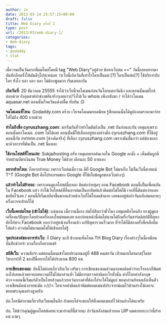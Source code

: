 ```yaml
---
author: in
date: 2013-03-14 15:57:25+00:00
draft: false
title: Web Diary ครั้งที่ 1
type: post
url: /2013/03/web-diary-1/
categories:
- Web-diary
tags:
- godaddy
- stat
---
```


เมื่อวานเป็นวันแรกที่ผมโพสโดยมี tag "Web Diary"อยู่ด้วย ข้อหาเว็บล่ม ==" วันนี้เลยอยากมาบันทึกอีกครั้งให้มันดีๆไปซะหน่อย ว่าเว็บนี้เกิดวันที่เท่าไรใครเป็นแม่ [?] ใครเป็นพ่อ[?] ใช้บริการกับใคร ยังไง บลา บลา บลา ไม่ต้องพูดมาก เริ่มเลยละกัน

**เกิดวันที่**: 20 ธันวาคม 25555 จำได้ว่าเว็บนี้จดโดเมนก่อนวันโลกแตกวันนึง และตอนนั้นผมใกล้สอบด้วย ยังอุตสาห์ทำช่างขยันจริงๆเลยเรา//วิ่งไปเว็บ whois เพิ่งกลับมา / จำได้ว่าโดเมน aquasar.net ตอนนั้นก็จดวันแต่งปลื้ม ทับทิม :D

**จดโดเมนที่ไหน**: Godaddy.com คร๊าบ เว็บจดโดเมนยอดนิยม รู้สึกตอนนั้นได้คูปองลดราคามาจ่ายไปไม่ถึง 400 บาทด้วย

<!-- more -->

**ทำไมถึงชื่อ cyruszhang.com**: มาเริ่มกันที่ว่าทำไมมันถึงเป็น .net กันก่อนละกัน เหตุผลเพราะตอนนั้นหาโดเมน .com ไม่ได้เลย ตอนนั้นมีให้เลือกอยู่สองอย่างคือ cyruszhang.com ที่ใช้อยู่ตอนนี้กับ innnnn.com [ช่างคิดจริง] ที่เลือก cyruszhang.com เพราะมันสั้นกว่า แต่ต้องแลกมาด้วยการที่มันเป็น .net นี่แหละ

**ใช้งานโฮสต์ที่ไหนเอ่ย**: Sukjaihosting ครับ เหตุผลหรอค้นเจอใน Google ละมั้ง + เห็นมันถูกดีจ่ายผ่านบัตรเงินสด True Money ได้ด้วย เดือนละ 50 บาทเอง

**อยากย้ายไหม**: ก็อยากย้ายนะ เพราะเว็บล่มเมื่อวาน ดีที่ Google Bot ไม่มาเก็บ ไม่งั้นเว็บนี้หายแน่ T^T (Google Bot คือโปรแกรมของ Google ที่ใช้เก็บข้อมูลของเว็บต่างๆ)

**แล้วทำไมไม่ย้ายละ**: เพราะคนดูแลโฮสต์นี้แหละ ติดต่อง่ายสุดๆ ออน Facebook ตอนนี้เป็นเพื่อนกันใน Facebook แล้ว ถ้าใช้เว็บโฮสต์ที่อื่นอาจล่มเป็นอาทิตย์แล้วติดต่อไม่ได้ก็มี เจอที่นี้ติดต่อง่ายเลยขอยึดไว้เลย / ตอนนี้ก็เริ่มเสถียรขึ้นมากแล้วหน้าเว็บก็ไม่โหลดช้ามาก เลยขออยู่ต่อถ้าวันหลังล่มหลายๆครั้งอาจจะย้ายก็ได้

**เว็บนี้เคยล่มไหม (เข้าไม่ได้)**: แน่นอน เมื่อวานนี้เอง ล่มไปสิบกว่าชั่วโมง เหตุผลคือโดนยิง ทางผู้ดูแลเครื่องแก้ปัญหาโดยล้างเครื่องลงใหม่หมดเลย และก่อนหน้านี้ล่มไม่นานไม่ถึงครึ่งวันฮาร์ดดิสก์มีปัญหาทักไปทาง Facebook บอกว่าอยู่หน้าเครื่องแล้ว แก้ปัญหารวดเร็วมาก ที่จำได้ก็มีสองครั้งที่เหลือลืมไปแล้ว อาจล่มไม่นานผมไม่ได้เข้าเลยไม่รู้

**จุดประสงค์ของการทำเว็บ**: ก็ Diary นะสิ ข้างบนเห็นไหม TH Blog Diary เรื่องต่างๆในนี้เหมือนบันทึกช่วยจำ บางเรื่องก็อยากแชร์

**สถิติเว็บ**: ความลับจ้า แต่ตอนนี้คนเข้าโดยประมาณอยู่ที่ 488 คนต่อวัน เป้าหมายไตรมาส(โคตรวิชาการ)ที่ 2 ของปีนี้อยากให้ได้ประมาณ 800 คน

**การเขียนของผม**: อันนี้ไม่ค่อยเกี่ยวกับเว็บ เสริมๆ การเขียนของผมส่วนมากพอคิดคำว่าอะไรออกก็พิมพ์ลงไปเลยแล้วพอจบบทความก็ไม่ได้มาอ่านซ้ำ ไม่มีการตรวจคำผิดอะไรทั้งนั้น คำก็ไทยคำอังกฤษคำ>>ตอนนี้เริ่มแก้ตัวเป็นไทยล้วนแล้วยกเว้นบางคำที่ต้องใส่จะได้ไม่ดูแย่ พอมาอ่านย้อนหลังเห็นตัวเองเขียนผิดน่าอายชะมัด >///< ใครเจอคำผิดแล้วพิมพ์คอมเมนท์ประจารณ์ผมไว้ด้านล่างได้เลยจะขอบพระคุณอย่างสูงครับ

ปล.ใครมีคำถามเกี่ยวกับเว็บผมอื่นอีก ถ้าตอบได้จะตอบให้ทิ้งคอมเมนท์ไว้ด้านล่างได้นะครับ

ปล. ได้ข่าว่าคุณผู้ดูแลโฮสต์เคยแวะมาอ่านที่นี้ด้วยนะ ถ้าวันหลังล่มแล้วยอด UIP ผมตกเยอะกว่านี้ย้ายแน่ แง่มๆ
